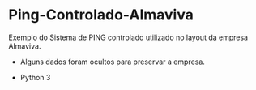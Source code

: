 # Ping-Controlado-Almaviva
Exemplo do Sistema de PING controlado utilizado no layout da empresa Almaviva.

* Alguns dados foram ocultos para preservar a empresa.

* Python 3

